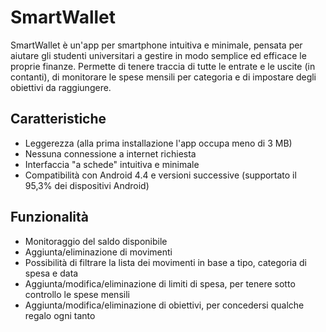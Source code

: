 # SmartWallet
SmartWallet è un'app per smartphone intuitiva e minimale, pensata per aiutare gli studenti universitari a gestire in modo semplice ed efficace le proprie finanze. Permette di tenere traccia di tutte le entrate e le uscite (in contanti), di monitorare le spese mensili per categoria e di impostare degli obiettivi da raggiungere. 

## Caratteristiche
- Leggerezza (alla prima installazione l'app occupa meno di 3 MB)
- Nessuna connessione a internet richiesta
- Interfaccia "a schede" intuitiva e minimale
- Compatibilità con Android 4.4 e versioni successive (supportato il 95,3% dei dispositivi Android)

## Funzionalità 
- Monitoraggio del saldo disponibile
- Aggiunta/eliminazione di movimenti 
- Possibilità di filtrare la lista dei movimenti in base a tipo, categoria di spesa e data
- Aggiunta/modifica/eliminazione di limiti di spesa, per tenere sotto controllo le spese mensili
- Aggiunta/modifica/eliminazione di obiettivi, per concedersi qualche regalo ogni tanto
